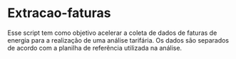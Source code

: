 # Extracao-faturas
Esse script tem como objetivo acelerar a coleta de dados de faturas de energia para a realização de uma análise tarifária. Os dados são separados de acordo com a planilha de referência utilizada na análise.
